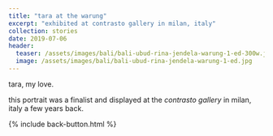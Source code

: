 ```yaml
---
title: "tara at the warung"
excerpt: "exhibited at contrasto gallery in milan, italy"
collection: stories
date: 2019-07-06
header:
  teaser: /assets/images/bali/bali-ubud-rina-jendela-warung-1-ed-300w.jpg
  image: /assets/images/bali/bali-ubud-rina-jendela-warung-1-ed.jpg
---
```

tara, my love.

this portrait was a finalist and displayed at the *contrasto gallery* in milan, italy a few years back.

{% include back-button.html %}
